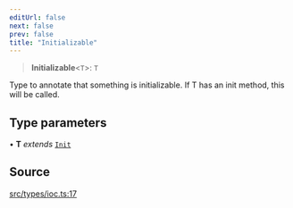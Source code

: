 ```yaml
---
editUrl: false
next: false
prev: false
title: "Initializable"
---
```


> **Initializable**\<`T`\>: `T`

Type to annotate that something is initializable. 
If T has an init method, this will be called.

## Type parameters

• **T** *extends* [`Init`](/v3/api/interfaces/init/)

## Source

[src/types/ioc.ts:17](https://github.com/sern-handler/handler/blob/91b3768e376cfe22ec37d8ab44f4e4a4dfe8a1e8/src/types/ioc.ts#L17)
